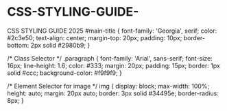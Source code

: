 # CSS-STYLING-GUIDE-
CSS STYLING GUIDE 2025
#main-title {
  font-family: 'Georgia', serif;
  color: #2c3e50;
  text-align: center;
  margin-top: 20px;
  padding: 10px;
  border-bottom: 2px solid #2980b9;
}

/* Class Selector */
.paragraph {
  font-family: 'Arial', sans-serif;
  font-size: 16px;
  line-height: 1.6;
  color: #333;
  margin: 20px;
  padding: 15px;
  border: 1px solid #ccc;
  background-color: #f9f9f9;
}

/* Element Selector for image */
img {
  display: block;
  max-width: 100%;
  height: auto;
  margin: 20px auto;
  border: 3px solid #34495e;
  border-radius: 8px;
}
